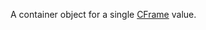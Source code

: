 A container object for a single [CFrame](https://developer.roblox.com/en-us/api-reference/datatype/CFrame) value.